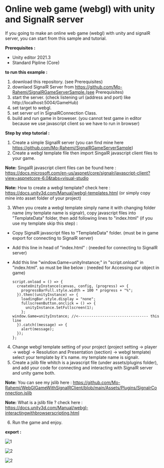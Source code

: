 # Online web game (webgl) with unity and SignalR server

If you going to make an online web game (webgl) with unity and signalR server, you can start from this sample and tutorial.

**Prerequisites :**

* Unity editor 2021.3
* Standard Pipline (Core)

**to run this example :**

1. download this repository. (see Prerequisites)
2. downlaod SignalR Server from https://github.com/Mo-Rahemi/SignalRGameServerSample.(see Prerequisites)
3. start the server. (check listening url (address and port) like http://localhost:5004/GameHub)
4. set target to webgl.
5. set server url in SignalRConnection Class.
6. build and run game in broweser. (you cannot test game in editor because we use javascript client so we have to run in browser)

**Step by step tutorial :**

1. Create a simple SignalR server (you can find mine here https://github.com/Mo-Rahemi/SignalRGameServerSample)
2. Create a webgl template file then import SingalR javascript client files to your game.

**Note:** SingalR javascript client files can be found here : https://docs.microsoft.com/en-us/aspnet/core/signalr/javascript-client?view=aspnetcore-6.0&tabs=visual-studio

**Note:** How to create a webgl template? check here : https://docs.unity3d.com/Manual/webgl-templates.html  (or simply copy mine into asset folder of your project) 

3. When you create a webgl template simply name it with changing folder name (my template name is signalr), copy javascript files into "TemplateData" folder, then add following lines to "index.html" (if you use my template skip this step) :

- Copy SignalR javascript files to "TemplateData" folder. (must be in game export for connecting to SignalR server)
- Add this line in head of "index.html" : <script src="TemplateData/signalr.js"></script>  (needed for connecting to SignalR server)
- Add this line "window.Game=unityInstance;" in "script.onload" in "index.html". so must be like below :  (needed for Accessing our object in game)

      script.onload = () => {
        createUnityInstance(canvas, config, (progress) => {
          progressBarFull.style.width = 100 * progress + "%";
        }).then((unityInstance) => {
          loadingBar.style.display = "none";
          fullscreenButton.onclick = () => {
            unityInstance.SetFullscreen(1);
          };
	  window.Game=unityInstance; //<-------------------------------- this line
        }).catch((message) => {
          alert(message);
        });
      };
      
4. Change webgl template setting of your project (project setting -> player -> webgl -> Resolution and Presentation (section) -> webgl template) select your template by it's name. my template name is signalr.
5. Create a jslib file whitch is a javascript file (under assets/plugins folder), and add your code for connecting and interacting with SignalR server and unity game both.

**Note:** You can see my jslib here : https://github.com/Mo-Rahemi/WebGlGameWithSignalRClient/blob/main/Assets/Plugins/SignalrConnection.jslib

**Note:** What is a jslib file ? check here : https://docs.unity3d.com/Manual/webgl-interactingwithbrowserscripting.html

6. Run the game and enjoy.

**export :**

![1](https://user-images.githubusercontent.com/109326706/186680794-fb8ba278-f1df-48a2-b3af-001db030f7f4.jpg)

![2](https://user-images.githubusercontent.com/109326706/186680825-1517c98e-a302-42bd-8281-4dfb08ef503c.jpg)

![2](https://user-images.githubusercontent.com/109326706/186680840-41a294eb-f3d9-4fa9-a635-2c24f9d87713.jpg)

